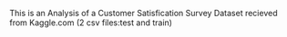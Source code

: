 This is an Analysis of a Customer Satisfication Survey
Dataset recieved from Kaggle.com (2 csv files:test and train)
